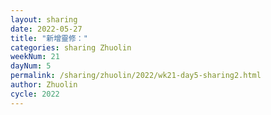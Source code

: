 ```yaml
---
layout: sharing
date: 2022-05-27
title: "新增靈修："
categories: sharing Zhuolin
weekNum: 21
dayNum: 5
permalink: /sharing/zhuolin/2022/wk21-day5-sharing2.html
author: Zhuolin
cycle: 2022
---  
```

